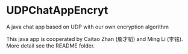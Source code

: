 # UDPChatAppEncryt
A java chat  app based on UDP with our own encryption algorithm

This java app is cooperated by Caitao Zhan (詹才韬) and Ming Li (李铭). More detail see the README folder.
